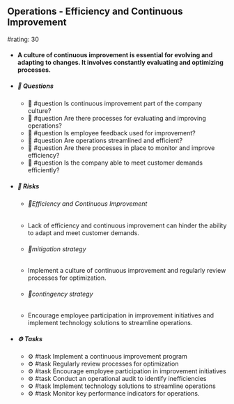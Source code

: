 ## Operations - Efficiency and Continuous Improvement
#rating: 30
- #### A culture of continuous improvement is essential for evolving and adapting to changes. It involves constantly evaluating and optimizing processes.
- ##### 💭 Questions
  - 💭 #question Is continuous improvement part of the company culture?
  - 💭 #question Are there processes for evaluating and improving operations?
  - 💭 #question Is employee feedback used for improvement?
  - 💭 #question Are operations streamlined and efficient?
  - 💭 #question Are there processes in place to monitor and improve efficiency?
  - 💭 #question Is the company able to meet customer demands efficiently?
- ##### 🚨 Risks
  - ###### 🚨Efficiency and Continuous Improvement
  - Lack of efficiency and continuous improvement can hinder the ability to adapt and meet customer demands.
  - ###### 🚨mitigation strategy
  - Implement a culture of continuous improvement and regularly review processes for optimization.
  - ###### 🚨contingency strategy
  - Encourage employee participation in improvement initiatives and implement technology solutions to streamline operations.
- ##### ⚙️ Tasks
  - ⚙️ #task Implement a continuous improvement program
  - ⚙️ #task  Regularly review processes for optimization
  - ⚙️ #task  Encourage employee participation in improvement initiatives
  - ⚙️ #task Conduct an operational audit to identify inefficiencies
  - ⚙️ #task  Implement technology solutions to streamline operations
  - ⚙️ #task  Monitor key performance indicators for operations.


